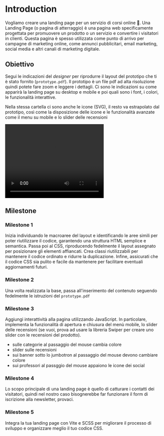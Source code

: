 # Introduction

Vogliamo creare una landing page per un servizio di corsi online 🤡.
Una Landing Page (o pagina di atterraggio) è una pagina web specificamente progettata per promuovere un prodotto o un servizio e convertire i visitatori in clienti. Questa pagina è spesso utilizzata come punto di arrivo per campagne di marketing online, come annunci pubblicitari, email marketing, social media e altri canali di marketing digitale.

## Obiettivo

Segui le indicazioni del *designer* per riprodurre il layout del prototipo che ti è stato fornito (`prototype.pdf`). Il prototipo è un file pdf ad alta risoluzione quindi potete fare zoom e leggere i dettagli. Ci sono le indicazioni su come apparirà la landing page su desktop e mobile e poi quali sono i font, i colori, le funzionalità interattive.

Nella stessa cartella ci sono anche le icone (SVG), il resto va estrapolato dal prototipo, così come la disposizione delle icone e le funzionalità avanzate come il menu su mobile e lo slider delle recensioni



<video width="320" height="240" src="./public/image_md/video-all-sites.mp4" controls >
</video>


## Milestone

### Milestone 1

Inizia individuando le macroaree del layout e identificando le aree simili per poter riutilizzare il codice, garantendo una struttura HTML semplice e semantica. Passa poi al CSS, riproducendo fedelmente il layout assegnato per posizionare gli elementi affiancati. Crea classi riutilizzabili per mantenere il codice ordinato e ridurre la duplicazione. Infine, assicurati che il codice CSS sia pulito e facile da mantenere per facilitare eventuali aggiornamenti futuri.

### Milestone 2
Una volta realizzata la base, passa all'inserimento del contenuto seguendo fedelmente le istruzioni del `prototype.pdf`

### Milestone 3

Aggiungi interattività alla pagina utilizzando JavaScript. In particolare, implementa la funzionalità di apertura e chiusura del menù mobile, lo slider delle recensioni (se vuoi, prova ad usare la libreria Swiper per creare uno slider con le recensioni del prodotto).

- sulle categorie al passaggio del mouse cambia colore
- slider sulle recensioni
- sui banner sotto lo jumbotron al passaggio del mouse devono cambiare colore
- sui professori al passggio del mouse appaiono le icone dei social

### Milestone 4

Lo scopo principale di una landing page è quello di catturare i contatti dei visitatori, quindi nel nostro caso bisognerebbe far funzionare il form di iscrizione alla newsletter, provaci.

### Milestone 5

Integra la tua landing page con Vite e SCSS per migliorare il processo di sviluppo e organizzare meglio il tuo codice CSS.